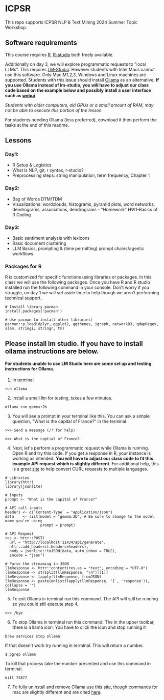 # ICPSR

This repo supports ICPSR NLP & Text Mining 2024 Summer Topic Workshop.

## Software requirements

This course requires [R](https://cran.r-project.org/), [R-studio](https://posit.co/download/rstudio-desktop/) both freely available.

Additionally on day 3, we will explore programmatic requests to "local LLMs". This requires [LM-Studio](https://lmstudio.ai/). However students with Intel Macs cannot use this software. Only Mac M1,2,3, Windows and Linux machines are supported. Students with this issue should install [Ollama](https://ollama.com/download) as an alternative. **If you use Ollama instead of lm-studio, you will have to adjust our class code based on the example below and possibly install a user interface such as [webui](https://github.com/open-webui/open-webui)**

*Students with older computers, old GPUs or a small amount of RAM, may not be able to execute this portion of the lesson*

For students needing Ollama (less preferred), download it then perform the tasks at the end of this readme.

## Lessons

### Day1:

-   R Setup & Logistics
-   What is NLP, git, r syntax, r-studio?
-   Preprocessing steps: string manipulation, term frequency, Chapter 1

### Day2:

-   Bag of Words DTM/TDM
-   Visualizations: wordclouds, histograms, pyramid plots, word networks, dendrograms, associations, dendrograms - “Homework” HW1-Basics of R Coding

### Day3:

-   Basic sentiment analysis with lexicons
-   Basic document clustering
-   LLM Basics, prompting & (time permitting) prompt chains/agentic workflows

### Packages for R

R is customized for specific functions using libraries or packages.  In this class we will use the following packages.  Once you have R and R studio installed run the following command in your console.  Don't worry if you struggle, on day 1 we will set aside time to help though we aren't performing technical support.

```
# Install library pacman
install.packages('pacman')

# Use pacman to install other libraries)
pacman::p_load(dplyr, ggplot2, ggthemes, igraph, networkD3, qdapRegex, slam, stringi, stringr, tm)

```

## Please install lm studio.  If you have to install ollama instructions are below.

#### For students unable to use LM Studio here are some set up and testing instructions for Ollama.

1. In terminal

`run ollama`

2.  Install a small llm for testing, takes a few minutes.

`ollama run gemma:2b`

3.  You will see a prompt in your terminal like this. You can ask a simple question, "What is the capital of France?" in the terminal.

`>>> Send a message (/? for help)`

`>>> What is the captial of France?`

4.  Next, let's perform a programmatic request while Ollama is running. Open R and try this code. If you get a response in R, your instance is working as intended. **You will have to adjust our class code to fit this example API request which is slightly different**.  For additional help, this is a great [site](https://curlconverter.com/r/) to help convert CURL requests to multiple languages.

```         
# Libraries
library(httr)
library(jsonlite)

# Inputs
prompt <- "What is the capital of France?" 

# API call inputs
headers <- c(`Content-Type` = "application/json") 
data    <- list(model = "gemma:2b", # Be sure to change to the model name you're using
                prompt = prompt)

# API Request
res <- httr::POST(
  url = "http://localhost:11434/api/generate", 
  httr::add_headers(.headers=headers), 
  body = jsonlite::toJSON(data, auto_unbox = TRUE), 
  encode = "json")

# Parse the streaming in JSON
llmResponse <- httr::content(res,as = "text", encoding = "UTF-8")
llmResponse <- strsplit(llmResponse, "\n")[[1]]
llmResponse <- lapply(llmResponse, fromJSON)
llmResponse <- paste(unlist(lapply(llmResponse, '[', 'response')), collapse = '')
llmResponse
```

5. To exit Ollama in terminal run this command.  The API will still be running so you could still execute step 4.

`>>> /bye`

6. To stop Ollama in terminal run this command.  The in the upper toolbar, there is a llama icon.  You have to click the icon and stop running it

`brew services stop ollama`

If that doesn't work try running in terminal.  This will return a number.  

`$ pgrep ollama` 

To kill that process take the number presented and use this command in terminal.

`kill 74877`

7. To fully uninstall and remove Ollama use this [site](https://collabnix.com/how-to-uninstall-ollama/#Stop_the_Ollama_Service), though commands for mac are slightly different and are cited [here](https://github.com/ollama/ollama/issues/2028).
